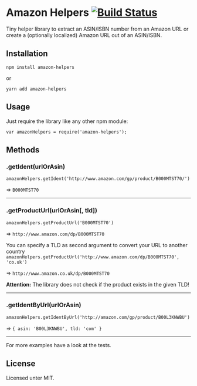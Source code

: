 # Amazon Helpers [![Build Status](https://travis-ci.org/manuelbieh/amazon-helpers.svg?branch=master)](https://travis-ci.org/manuelbieh/amazon-helpers)

Tiny helper library to extract an ASIN/ISBN number from an Amazon URL or create a (optionally localized) Amazon URL out of an ASIN/ISBN.

## Installation

```
npm install amazon-helpers
```
or
```
yarn add amazon-helpers
```

## Usage

Just require the library like any other npm module:

`var amazonHelpers = require('amazon-helpers');`

## Methods



### .getIdent(urlOrAsin)

`amazonHelpers.getIdent('http://www.amazon.com/gp/product/B000MTST70/')`

=> `B000MTST70`

- - -

### .getProductUrl(urlOrAsin[, tld])

`amazonHelpers.getProductUrl('B000MTST70')`

=> `http://www.amazon.com/dp/B000MTST70`

You can specify a TLD as second argument to convert your URL to another country
`amazonHelpers.getProductUrl('http://www.amazon.com/dp/B000MTST70', 'co.uk')`

=> `http://www.amazon.co.uk/dp/B000MTST70`

**Attention:** The library does not check if the product exists in the given TLD!

- - -

### .getIdentByUrl(urlOrAsin)

`amazonHelpers.getIdentByUrl('http://amazon.com/gp/product/B00L3KNWBU')`

=> `{ asin: 'B00L3KNWBU', tld: 'com' }`

- - -

For more examples have a look at the tests.

## License

Licensed unter MIT.

